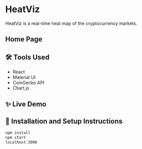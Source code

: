 # HeatViz

HeatViz is a real-time heat map of the cryptocurrency markets.

## Home Page
<!-- ![preview](https://raw.githubusercontent.com/austindflatt/crypto-currency-react/main/home.png) -->

## 🛠 Tools Used

* React
* Material UI
* CoinGecko API
* Chart.js

## ✨ Live Demo

<!-- [https://hodlsell.com/](https://hodlsell.com/) -->

## 🚀 Installation and Setup Instructions

```sh
npm install
npm start
localhost:3000
```